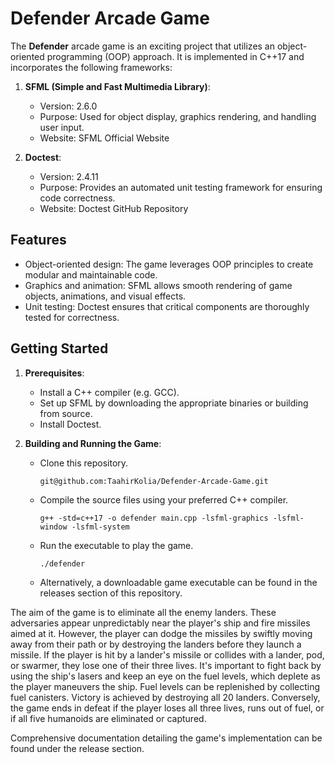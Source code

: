 


# Defender Arcade Game

The **Defender** arcade game is an exciting project that utilizes an object-oriented programming (OOP) approach. It is implemented in C++17 and incorporates the following frameworks:

1. **SFML (Simple and Fast Multimedia Library)**:
   - Version: 2.6.0
   - Purpose: Used for object display, graphics rendering, and handling user input.
   - Website: SFML Official Website

2. **Doctest**:
   - Version: 2.4.11
   - Purpose: Provides an automated unit testing framework for ensuring code correctness.
   - Website: Doctest GitHub Repository

## Features

- Object-oriented design: The game leverages OOP principles to create modular and maintainable code.
- Graphics and animation: SFML allows smooth rendering of game objects, animations, and visual effects.
- Unit testing: Doctest ensures that critical components are thoroughly tested for correctness.

## Getting Started

1. **Prerequisites**:
   - Install a C++ compiler (e.g. GCC).
   - Set up SFML by downloading the appropriate binaries or building from source.
   - Install Doctest. 

2. **Building and Running the Game**:
   - Clone this repository.
     ```
     git@github.com:TaahirKolia/Defender-Arcade-Game.git
     ```
   - Compile the source files using your preferred C++ compiler.
     ```
     g++ -std=c++17 -o defender main.cpp -lsfml-graphics -lsfml-window -lsfml-system
     ```
   - Run the executable to play the game.
     ```
     ./defender
     ```
   - Alternatively, a downloadable game executable can be found in the releases section of this repository.

The aim of the game is to eliminate all the enemy landers. These adversaries appear unpredictably near the player's ship and fire missiles aimed at it. However, the player can dodge the missiles by swiftly moving away from their path or by destroying the landers before they launch a missile. If the player is hit by a lander's missile or collides with a lander, pod, or swarmer, they lose one of their three lives. It's important to fight back by using the ship's lasers and keep an eye on the fuel levels, which deplete as the player maneuvers the ship. Fuel levels can be replenished by collecting fuel canisters. Victory is achieved by destroying all 20 landers. Conversely, the game ends in defeat if the player loses all three lives, runs out of fuel, or if all five humanoids are eliminated or captured.

Comprehensive documentation detailing the game's implementation can be found under the release section. 

